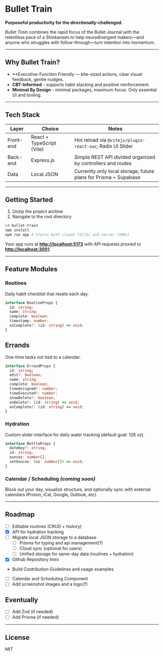 # Bullet Train

**Purposeful productivity for the directionally-challenged.**

_Bullet Train_ combines the rapid focus of the Bullet Journal with the relentless pace of a Shinkansen to help neurodivergent makers—and anyone who struggles with follow-through—turn intention into momentum.

---

## Why Bullet Train?

- \*\*Executive-Function Friendly — bite-sized actions, clear visual feedback, gentle nudges.
- **CBT-Informed** - supports habit stacking and positive reinforcement.
- **Minimal By Design** - minimal packages, maximum focus. Only essential UI and tooling.

---

## Tech Stack

| Layer     | Choice                    | Notes                                                            |
| --------- | ------------------------- | ---------------------------------------------------------------- |
| Front-end | React + TypeScript (Vite) | Hot reload via `@vitejs/plugin-react-swc`; Radix UI Slider       |
| Back-end  | Express.js                | Simple REST API divided organized by controllers and routes      |
| Data      | Local JSON                | Currently only local storage; future plans for Prisma + Supabase |

---

## Getting Started

1. Unzip the project archive
2. Navigate to the root directory

```zsh
cd bullet-train
npm install
npm run app # Starts both client (5173) and server (3001)
```

Your app runs at [**http://localhost:5173**](http://localhost:5173) with API requests proxied to [**http://localhost:3001**](http://localhost:3001).

---

## Feature Modules

### Routines

Daily habit checklist that resets each day.

```ts
interface RoutineProps {
  id: string;
  name: string;
  complete: boolean;
  timestamp: number;
  onComplete?: (id: string) => void;
}
```

## Errands

One-time tasks not tied to a calendar.

```ts
interface ErrandProps {
  id: string;
  edit?: boolean;
  name: string;
  complete: boolean;
  timeAssigned?: number;
  timeExecuted?: number;
  showDelete?: boolean;
  onDelete?: (id: string) => void;
  onComplete?: (id: string) => void;
}
```

### Hydration

Custom slider interface for daily water tracking (default goal: 128 oz).

```ts
interface BottleProps {
  dateKey?: string;
  id: string;
  ounces: number[];
  setOunces: (oz: number[]) => void;
}
```

### Calendar / Scheduling _(coming soon)_

Block out your day, visualize structure, and optionally sync with external calendars (Proton, iCal, Google, Outlook, etc).

---

## Roadmap

- [ ] Editable routines (CRUD + history)
- [x] API for hydration tracking
- [ ] Migrate local JSON storage to a database
  - [ ] Prisma for typing and api management(?)
  - [ ] Cloud sync (optional for users)
  - [ ] Unified storage for same-day data (routines + hydration)
- [x] Github Repository Intro
- Build Contribution Guidelines and usage examples
- [ ] Calendar and Scheduling Component
- [ ] Add screenshot images and a logo(?)

## Eventually

- [ ] Add Zod (if needed)
- [ ] Add Prisma (if needed)

---

## License

MIT
